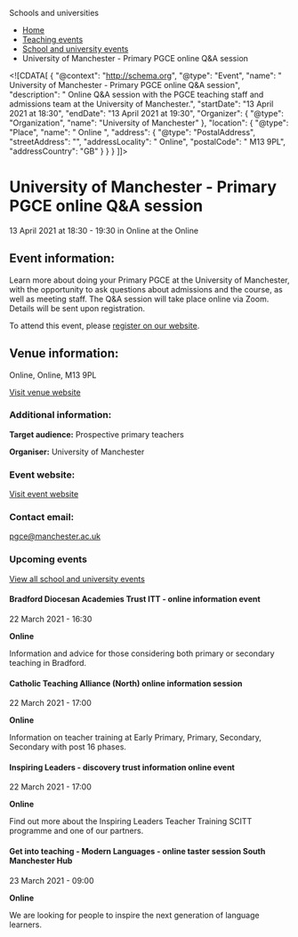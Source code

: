 Schools and universities

*   [Home](/)
*   [Teaching events](/teaching-events)
*   [School and university events](/teaching-events/training-provider-events)
*   University of Manchester - Primary PGCE online Q&A session

<!\[CDATA\[ { "@context": "http://schema.org", "@type": "Event", "name": " University of Manchester - Primary PGCE online Q&amp;A session", "description": " Online Q&amp;A session with the PGCE teaching staff and admissions team at the University of Manchester.", "startDate": "13 April 2021 at 18:30", "endDate": "13 April 2021 at 19:30", "Organizer": { "@type": "Organization", "name": "University of Manchester" }, "location": { "@type": "Place", "name": " Online ", "address": { "@type": "PostalAddress", "streetAddress": "", "addressLocality": " Online", "postalCode": " M13 9PL", "addressCountry": "GB" } } } \]\]>

University of Manchester - Primary PGCE online Q&A session
==========================================================

13 April 2021 at 18:30 - 19:30 in Online at the Online

Event information:
------------------

Learn more about doing your Primary PGCE at the University of Manchester, with the opportunity to ask questions about admissions and the course, as well as meeting staff. The Q&A session will take place online via Zoom. Details will be sent upon registration.

To attend this event, please [register on our website](https://www.eventbrite.co.uk/e/university-of-manchester-pgce-primary-qa-tickets-145239789119).

Venue information:
------------------

Online, Online, M13 9PL

[Visit venue website](https://www.manchester.ac.uk/ "Online")

### Additional information:

**Target audience:** Prospective primary teachers

**Organiser:** University of Manchester

### Event website:

[Visit event website](https://www.eventbrite.co.uk/e/university-of-manchester-pgce-primary-qa-tickets-145239789119)

### Contact email:

[pgce@manchester.ac.uk](mailto:pgce@manchester.ac.uk)

### Upcoming events

[View all school and university events](/teaching-events/training-provider-events)

[](/teaching-events/training-provider-events/210322-bradford-diocesan-academies-trust-itt-online-information-event)

#### Bradford Diocesan Academies Trust ITT - online information event

22 March 2021 - 16:30

**Online**

Information and advice for those considering both primary or secondary teaching in Bradford.

[](/teaching-events/training-provider-events/210322-catholic-teaching-alliance-north-online-information-session)

#### Catholic Teaching Alliance (North) online information session

22 March 2021 - 17:00

**Online**

Information on teacher training at Early Primary, Primary, Secondary, Secondary with post 16 phases.

[](/teaching-events/training-provider-events/210322-inspiring-leaders-discovery-trust-information-online-event)

#### Inspiring Leaders - discovery trust information online event

22 March 2021 - 17:00

**Online**

Find out more about the Inspiring Leaders Teacher Training SCITT programme and one of our partners.

[](/teaching-events/training-provider-events/210323-get-into-teaching-modern-languages-online-taster-session-south-manchester-hub)

#### Get into teaching - Modern Languages - online taster session South Manchester Hub

23 March 2021 - 09:00

**Online**

We are looking for people to inspire the next generation of language learners.